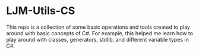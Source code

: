 # LJM-Utils-CS

This repo is a collection of some basic operations and tools created to play around with basic concepts of C#. For example, this helped me learn how to play around with classes, generators, stdlib, and different variable types in C#.
